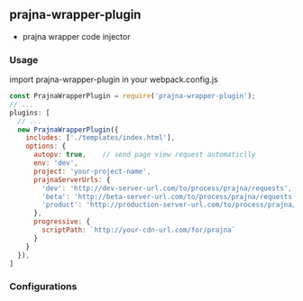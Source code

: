 ## prajna-wrapper-plugin

* prajna wrapper code injector

### Usage

import prajna-wrapper-plugin in your webpack.config.js

```javascript
const PrajnaWrapperPlugin = require('prajna-wrapper-plugin');
// ...
plugins: [
  // ...
  new PrajnaWrapperPlugin({
    includes: ['./templates/index.html'],
    options: {
      autopv: true,    // send page view request automaticlly
      env: 'dev',
      project: 'your-project-name',
      prajnaServerUrls: {
        'dev': 'http://dev-server-url.com/to/process/prajna/requests',
        'beta': 'http://beta-server-url.com/to/process/prajna/requests',
        'product': 'http://production-server-url.com/to/process/prajna/requests',
      },
      progressive: {
        scriptPath: `http://your-cdn-url.com/for/prajna`
      }
    }
  }),
]
```

### Configurations
